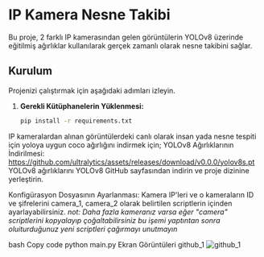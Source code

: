 # IP Kamera Nesne Takibi

Bu proje, 2 farklı IP kamerasından gelen görüntülerin YOLOv8 üzerinde eğitilmiş ağırlıklar kullanılarak gerçek zamanlı olarak nesne takibini sağlar.

## Kurulum

Projenizi çalıştırmak için aşağıdaki adımları izleyin.

1. **Gerekli Kütüphanelerin Yüklenmesi:**
   ```bash
   pip install -r requirements.txt
IP kameralardan alınan görüntülerdeki canlı olarak insan yada nesne tespiti için yoloya uygun coco ağırlığını indirmek için;
YOLOv8 Ağırlıklarının İndirilmesi: https://github.com/ultralytics/assets/releases/download/v0.0.0/yolov8s.pt
YOLOv8 ağırlıklarını YOLOv8 GitHub sayfasından indirin ve proje dizinine yerleştirin.

Konfigürasyon Dosyasının Ayarlanması:
Kamera IP'leri ve o kameraların ID ve şifrelerini camera_1, camera_2 olarak belirtilen scriptlerin içinden ayarlayabilirsiniz. 
<i>not: Daha fazla kameranız varsa eğer "camera" scriptlerini kopyalayıp çoğaltabilirsiniz bu işemi yaptıntan sonra oluiturduğunuz yeni scriptleri çağırmayı unutmayın</i>
 


bash
Copy code
python main.py
Ekran Görüntüleri
github_1
![github_1](https://github.com/necipsahamettinkucuk/IP-kameradan-nesne-takibi/assets/121046682/0d378322-cd56-44e9-bd61-f1a3ae5b837d)
